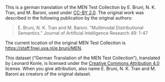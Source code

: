 This is a german translation of the MEN Test Collection by E. Bruni, N. K. Tran, and M. Baroni, used under [CC-BY 2.0](https://creativecommons.org/licenses/by/2.0).
The original work was described in the following publication by the original authors:

> E. Bruni, N. K. Tran and M. Baroni. "Multimodal Distributional Semantics." Journal of Artificial Intelligence Research 49: 1-47

The current location of the original MEN Test Collection is <https://staff.fnwi.uva.nl/e.bruni/MEN>.

This dataset (“German Translation of the MEN Test Collection”), translated by Leonard Konle, is licensed under the [Creative Commons Attribution 4.0](https://creativecommons.org/licenses/by/4.0) license. When you give attribution, also name E. Bruni, N. K. Tran and M. Baroni as creators of the original dataset. 
